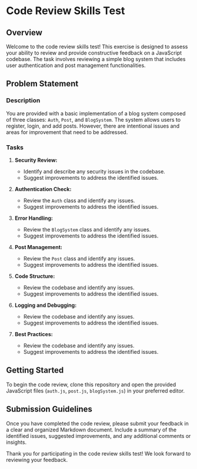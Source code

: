 # Code Review Skills Test

## Overview

Welcome to the code review skills test! This exercise is designed to assess your ability to review and provide constructive feedback on a JavaScript codebase. The task involves reviewing a simple blog system that includes user authentication and post management functionalities.

## Problem Statement

### Description

You are provided with a basic implementation of a blog system composed of three classes: `Auth`, `Post`, and `BlogSystem`. The system allows users to register, login, and add posts. However, there are intentional issues and areas for improvement that need to be addressed.

### Tasks

1. **Security Review:**
    - Identify and describe any security issues in the codebase.
    - Suggest improvements to address the identified issues.
2. **Authentication Check:**
    - Review the `Auth` class and identify any issues.
    - Suggest improvements to address the identified issues.

3. **Error Handling:**
    - Review the `BlogSystem` class and identify any issues.
    - Suggest improvements to address the identified issues.

4. **Post Management:**
    - Review the `Post` class and identify any issues.
    - Suggest improvements to address the identified issues.

5. **Code Structure:**
    - Review the codebase and identify any issues.
    - Suggest improvements to address the identified issues.

6. **Logging and Debugging:**
    - Review the codebase and identify any issues.
    - Suggest improvements to address the identified issues.

7. **Best Practices:**
    - Review the codebase and identify any issues.
    - Suggest improvements to address the identified issues.

## Getting Started

To begin the code review, clone this repository and open the provided JavaScript files (`auth.js`, `post.js`, `blogSystem.js`) in your preferred editor.


## Submission Guidelines

Once you have completed the code review, please submit your feedback in a clear and organized Markdown document. Include a summary of the identified issues, suggested improvements, and any additional comments or insights.

Thank you for participating in the code review skills test! We look forward to reviewing your feedback.



